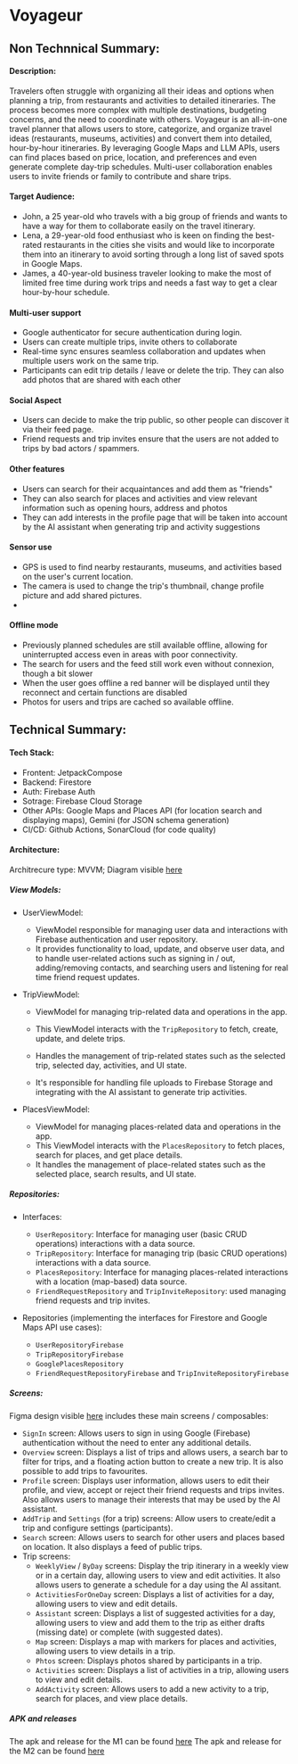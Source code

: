 # Voyageur

## Non Technnical Summary:

#### Description:

Travelers often struggle with organizing all their ideas and options when planning a trip, from restaurants and activities to detailed itineraries. The process becomes more complex with multiple destinations, budgeting concerns, and the need to coordinate with others. Voyageur is an all-in-one travel planner that allows users to store, categorize, and organize travel ideas (restaurants, museums, activities) and convert them into detailed, hour-by-hour itineraries. By leveraging Google Maps and LLM APIs, users can find places based on price, location, and preferences and even generate complete day-trip schedules. Multi-user collaboration enables users to invite friends or family to contribute and share trips.

#### Target Audience:

- John, a 25 year-old who travels with a big group of friends and wants to have a way for them to collaborate easily on the travel itinerary.
- Lena, a 29-year-old food enthusiast who is keen on finding the best-rated restaurants in the cities she visits and would like to incorporate them into an itinerary to avoid sorting through a long list of saved spots in Google Maps.
- James, a 40-year-old business traveler looking to make the most of limited free time during work trips and needs a fast way to get a clear hour-by-hour schedule.

#### Multi-user support

- Google authenticator for secure authentication during login.
- Users can create multiple trips, invite others to collaborate
- Real-time sync ensures seamless collaboration and updates when multiple users work on the same trip.
- Participants can edit trip details / leave or delete the trip. They can also add photos that are shared with each other

#### Social Aspect

- Users can decide to make the trip public, so other people can discover it via their feed page.
- Friend requests and trip invites ensure that the users are not added to trips by bad actors / spammers.

#### Other features

- Users can search for their acquaintances and add them as "friends"
- They can also search for places and activities and view relevant information such as opening hours, address and photos
- They can add interests in the profile page that will be taken into account by the AI assistant when generating trip and activity suggestions

#### Sensor use

- GPS is used to find nearby restaurants, museums, and activities based on the user's current location.
- The camera is used to change the trip's thumbnail, change profile picture and add shared pictures.
-

#### Offline mode

- Previously planned schedules are still available offline, allowing for uninterrupted access even in areas with poor connectivity.
- The search for users and the feed still work even without connexion, though a bit slower
- When the user goes offline a red banner will be displayed until they reconnect and certain functions are disabled
- Photos for users and trips are cached so available offline.

## Technical Summary:

#### Tech Stack:

- Frontent: JetpackCompose
- Backend: Firestore
- Auth: Firebase Auth
- Sotrage: Firebase Cloud Storage
- Other APIs: Google Maps and Places API (for location search and displaying maps), Gemini (for JSON schema generation)
- CI/CD: Github Actions, SonarCloud (for code quality)

#### Architecture:

Architrecure type: MVVM; Diagram visible [here](https://github.com/swent-t16/Voyageur/blob/main/resources/architecture_diagram.png)

##### View Models:

- UserViewModel:

  - ViewModel responsible for managing user data and interactions with Firebase authentication and user repository.
  - It provides functionality to load, update, and observe user data, and to handle user-related actions such as signing in / out, adding/removing contacts, and searching users and listening for real time friend request updates.

- TripViewModel:

  - ViewModel for managing trip-related data and operations in the app.

  - This ViewModel interacts with the `TripRepository` to fetch, create, update, and delete trips.
  - Handles the management of trip-related states such as the selected trip, selected day, activities, and UI state.
  - It's responsible for handling file uploads to Firebase Storage and integrating with the AI assistant to generate trip activities.

- PlacesViewModel:
  - ViewModel for managing places-related data and operations in the app.
  - This ViewModel interacts with the `PlacesRepository` to fetch places, search for places, and get place details.
  - It handles the management of place-related states such as the selected place, search results, and UI state.

##### Repositories:

- Interfaces:

  - `UserRepository`: Interface for managing user (basic CRUD operations) interactions with a data source.
  - `TripRepository`: Interface for managing trip (basic CRUD operations) interactions with a data source.
  - `PlacesRepository`: Interface for managing places-related interactions with a location (map-based) data source.
  - `FriendRequestRepository` and `TripInviteRepository`: used managing friend requests and trip invites.

- Repositories (implementing the interfaces for Firestore and Google Maps API use cases):
  - `UserRepositoryFirebase`
  - `TripRepositoryFirebase`
  - `GooglePlacesRepository`
  - `FriendRequestRepositoryFirebase` and `TripInviteRepositoryFirebase`

##### Screens:

Figma design visible [here](https://www.figma.com/design/TZ4qU0PNmMv3T6EpesSrL9/Voyageur?node-id=79-2&p=f) includes these main screens / composables:

- `SignIn` screen: Allows users to sign in using Google (Firebase) authentication without the need to enter any additional details.
- `Overview` screen: Displays a list of trips and allows users, a search bar to filter for trips, and a floating action button to create a new trip. It is also possible to add trips to favourites.
- `Profile` screen: Displays user information, allows users to edit their profile, and view, accept or reject their friend requests and trips invites. Also allows users to manage their interests that may be used by the AI assistant.
- `AddTrip` and `Settings` (for a trip) screens: Allow users to create/edit a trip and configure settings (participants).
- `Search` screen: Allows users to search for other users and places based on location. It also displays a feed of public trips.
- Trip screens:
  - `WeeklyView` / `ByDay` screens: Display the trip itinerary in a weekly view or in a certain day, allowing users to view and edit activities. It also allows users to generate a schedule for a day using the AI assitant.
  - `ActivitiesForOneDay` screen: Displays a list of activities for a day, allowing users to view and edit details.
  - `Assistant` screen: Displays a list of suggested activities for a day, allowing users to view and add them to the trip as either drafts (missing date) or complete (with suggested dates).
  - `Map` screen: Displays a map with markers for places and activities, allowing users to view details in a trip.
  - `Phtos` screen: Displays photos shared by participants in a trip.
  - `Activities` screen: Displays a list of activities in a trip, allowing users to view and edit details.
  - `AddActivity` screen: Allows users to add a new activity to a trip, search for places, and view place details.

##### APK and releases

The apk and release for the M1 can be found [here](https://github.com/swent-t16/Voyageur/releases/tag/M1-Release)
The apk and release for the M2 can be found [here](https://github.com/swent-t16/Voyageur/releases/tag/M2-RELEASE)
